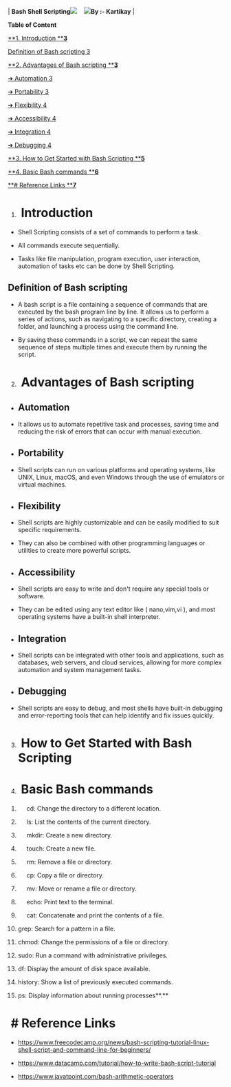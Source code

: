 
| **Bash Shell Scripting**![](https://lh7-us.googleusercontent.com/90-e0KZh5qDUT6qTv8pbmJwG0DEAcrS1NoEZZ-03xx24hztx-W6Np0K7AKNk8hT7Qy0fY_uKdpfwhe4qMMvST8ua2B0vtBp2ieolXsZoaffcsslw0-_eoJ95yBGctEFXc4xbT8039OmYd2k50aQNZzo)    ![](https://lh7-us.googleusercontent.com/BvUKBfwjk66zjfJR-r45EStfnwo06Zp9WWlqi1BcK_UMYqKxklpFzG27m9NE_udUtiHqIkyWf14LiFBzt9iD5fX_U9NU_Ls7ljVckypx6FQJhZ7PIHP-LFlSQJcJgexqEGUQeRG_7GOh2G7cOIlGkco)**By :- Kartikay** |

**Table of Content** 

[**1. Introduction ****3**](#introduction)

[Definition of Bash scripting 3](#definition-of-bash-scripting)

[**2. Advantages of Bash scripting ****3**](#advantages-of-bash-scripting)

[➔ Automation 3](#automation)

[➔ Portability 3](#portability)

[➔ Flexibility 4](#flexibility)

[➔ Accessibility 4](#accessibility)

[➔ Integration 4](#integration)

[➔ Debugging 4](#debugging)

[**3. How to Get Started with Bash Scripting ****5**](#how-to-get-started-with-bash-scripting)

[**4. Basic Bash commands ****6**](#basic-bash-commands)

[**# Reference Links ****7**](#-reference-links)


##

1. #  **Introduction**<a id="introduction"></a>

- Shell Scripting consists of a set of commands to perform a task.

- All commands execute sequentially.

- Tasks like file manipulation, program execution, user interaction, automation of tasks etc can be done by Shell Scripting.


## Definition of Bash scripting<a id="definition-of-bash-scripting"></a>

- A bash script is a file containing a sequence of commands that are executed by the bash program line by line. It allows us to perform a series of actions, such as navigating to a specific directory, creating a folder, and launching a process using the command line.

* By saving these commands in a script, we can repeat the same sequence of steps multiple times and execute them by running the script.

2. #  **Advantages of Bash scripting**<a id="advantages-of-bash-scripting"></a>

- ## **Automation**<a id="automation"></a>

* It allows us to automate repetitive task and processes, saving time and reducing the risk of errors that can occur with manual execution.

- ## **Portability**<a id="portability"></a>

* Shell scripts can run on various platforms and operating systems, like UNIX, Linux, macOS, and even Windows through the use of emulators or virtual machines.

- ## **Flexibility**<a id="flexibility"></a>

* Shell scripts are highly customizable and can be easily modified to suit specific requirements. 

- They can also be combined with other programming languages or utilities to create more powerful scripts.

* ## **Accessibility**<a id="accessibility"></a>

- Shell scripts are easy to write and don't require any special tools or software. 

* They can be edited using any text editor like ( nano,vim,vi ), and most operating systems have a built-in shell interpreter.

- ## **Integration**<a id="integration"></a>

* Shell scripts can be integrated with other tools and applications, such as databases, web servers, and cloud services, allowing for more complex automation and system management tasks.

- ## **Debugging**<a id="debugging"></a>

* Shell scripts are easy to debug, and most shells have built-in debugging and error-reporting tools that can help identify and fix issues quickly.

3. #  **How to Get Started with Bash Scripting**<a id="how-to-get-started-with-bash-scripting"></a>


### <a id="-1"></a>

4. #  **Basic Bash commands**<a id="basic-bash-commands"></a>

1)      cd: Change the directory to a different location.

2)      ls: List the contents of the current directory.

3)      mkdir: Create a new directory.

4)      touch: Create a new file.

5)      rm: Remove a file or directory.

6)      cp: Copy a file or directory.

7)      mv: Move or rename a file or directory.

8)      echo: Print text to the terminal.

9)      cat: Concatenate and print the contents of a file.

10) grep: Search for a pattern in a file.

11) chmod: Change the permissions of a file or directory.

12) sudo: Run a command with administrative privileges.

13) df: Display the amount of disk space available.

14) history: Show a list of previously executed commands.

15) ps: Display information about running processes**.**


#  # Reference Links<a id="-reference-links"></a>

- <https://www.freecodecamp.org/news/bash-scripting-tutorial-linux-shell-script-and-command-line-for-beginners/>

- <https://www.datacamp.com/tutorial/how-to-write-bash-script-tutorial>

- <https://www.javatpoint.com/bash-arithmetic-operators>
